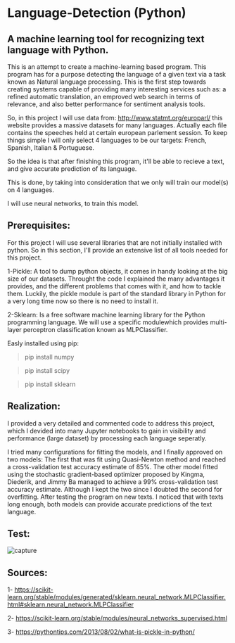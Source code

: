 # Language-Detection (Python)
## A machine learning tool for recognizing text language with Python.

  This is an attempt to create a machine-learning based program. This program has for a purpose detecting the language of a given text via a task known as Natural language processing.
  This is the first step towards creating systems capable of providing many interesting services such as: a refined automatic translation, an emproved web search in terms of relevance, and also better performance for sentiment analysis tools.
  
  So, in this project I will use data from: http://www.statmt.org/europarl/ this website provides a massive datasets for many languages. Actually each file contains the speeches held at certain european parlement session. To keep things simple I will only select 4 languages to be our targets: French, Spanish, Italian & Portuguese.
  
  So the idea is that after finishing this program, it'll be able to recieve a text, and give accurate prediction of its language. 
  
This is done, by taking into consideration that we only will train our model(s) on 4 languages. 

I will use neural networks, to train this model.

## Prerequisites:
  
  For this project I will use several libraries that are not initially installed with python. So in this section, I'll provide an extensive list of all tools needed for this project.
  
1-Pickle: A tool to dump python objects, it comes in handy looking at the big size of our datasets. Throught the code I explained the many advantages it provides, and the different problems that comes with it, and how to tackle them. Luckily, the pickle module is part of the standard library in Python for a very long time now so there is no need to install it.

2-Sklearn: Is a free software machine learning library for the Python programming language. We will use a specific modulewhich provides multi-layer perceptron classification known as MLPClassifier.
 
Easly installed using pip:

> pip install numpy

> pip install scipy

> pip install sklearn


## Realization:

  I provided a very detailed and commented code to address this project, which I devided into many Jupyter notebooks to gain in visibility and performance (large dataset) by processing each language seperatly. 
  
  I tried many configurations for fitting the models, and I finally approved on two models: The first that was fit using Quasi-Newton method and reached a cross-validation test accuracy estimate of 85%. The other model fitted using the stochastic gradient-based optimizer proposed by Kingma, Diederik, and Jimmy Ba managed to achieve a 99% cross-validation test accuracy estimate. Although I kept the two since I doubted the second for overfitting. After testing the program on new texts. I noticed that with texts long enough, both models can provide accurate predictions of the text language.


## Test:

![capture](https://user-images.githubusercontent.com/47015407/51806919-e7632d80-2277-11e9-9cf2-980c542e2b61.PNG)

## Sources:

1- https://scikit-learn.org/stable/modules/generated/sklearn.neural_network.MLPClassifier.html#sklearn.neural_network.MLPClassifier

2- https://scikit-learn.org/stable/modules/neural_networks_supervised.html

3- https://pythontips.com/2013/08/02/what-is-pickle-in-python/




  
